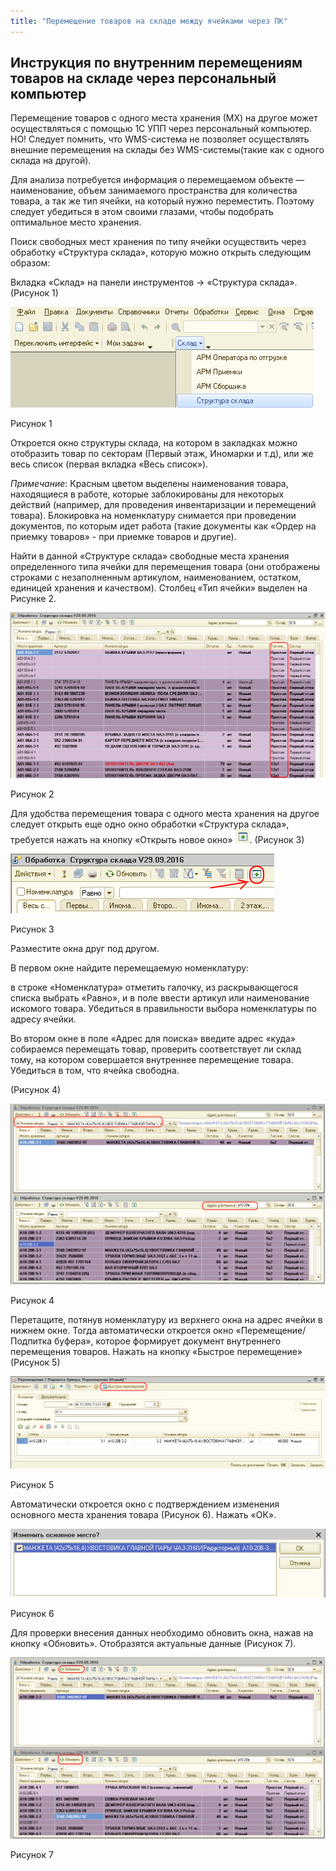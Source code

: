 ```yaml
---
title: "Перемещение товаров на складе между ячейками через ПК"
---
```


## Инструкция по внутренним перемещениям товаров на складе через персональный компьютер

Перемещение товаров с одного места хранения (МХ) на другое может осуществляться с помощью 1С УПП через персональный компьютер. НО! Следует помнить, что WMS-система не позволяет осуществлять внешние перемещения на склады без WMS-системы(такие как с одного склада на другой).

Для анализа потребуется информация о перемещаемом объекте — наименование, объем занимаемого пространства для количества товара, а так же тип ячейки, на который нужно переместить. Поэтому следует убедиться в этом своими глазами, чтобы подобрать оптимальное место хранения.

Поиск свободных мест хранения по типу ячейки осуществить через обработку «Структура склада», которую можно открыть следующим образом:

Вкладка «Склад» на панели инструментов → «Структура склада». (Рисунок 1)

![](UPP/_attach/lu191923w1qe9_tmp_9db5b83a2a6e5bfb.png)

Рисунок 1

Откроется окно структуры склада, на котором в закладках можно отобразить товар по секторам (Первый этаж, Иномарки и т.д), или же весь список (первая вкладка «Весь список»).

_Примечание_: Красным цветом выделены наименования товара, находящиеся в работе, которые заблокированы для некоторых действий (например, для проведения инвентаризации и перемещений товара). Блокировка на номенклатуру снимается при проведении документов, по которым идет работа (такие документы как «Ордер на приемку товаров» - при приемке товаров и другие).

Найти в данной «Структуре склада» свободные места хранения определенного типа ячейки для перемещения товара (они отображены строками с незаполненным артикулом, наименованием, остатком, единицей хранения и качеством). Столбец «Тип ячейки» выделен на Рисунке 2.

![](UPP/_attach/lu191923w1qe9_tmp_4fe4e4c5b6392e0d.png)

Рисунок 2

Для удобства перемещения товара с одного места хранения на другое следует открыть еще одно окно обработки «Структура склада», требуется нажать на кнопку «Открыть новое окно» ![](UPP/_attach/lu191923w1qe9_tmp_a88066e486b2df7d.png). (Рисунок 3)

![](UPP/_attach/lu191923w1qe9_tmp_d80aee0b923b73d6.png)

Рисунок 3

Разместите окна друг под другом.

В первом окне найдите перемещаемую номенклатуру:

в строке «Номенклатура» отметить галочку, из раскрывающегося списка выбрать «Равно», и в поле ввести артикул или наименование искомого товара. Убедиться в правильности выбора номенклатуры по адресу ячейки.

Во втором окне в поле «Адрес для поиска» введите адрес «куда» собираемся перемещать товар, проверить соответствует ли склад тому, на котором совершается внутреннее перемещение товара. Убедиться в том, что ячейка свободна.

(Рисунок 4)

![](UPP/_attach/lu191923w1qe9_tmp_f69535d3a8ee6828.png)

Рисунок 4

Перетащите, потянув номенклатуру из верхнего окна на адрес ячейки в нижнем окне. Тогда автоматически откроется окно «Перемещение/Подпитка буфера», которое формирует документ внутреннего перемещения товаров. Нажать на кнопку «Быстрое перемещение» (Рисунок 5)

![](UPP/_attach/lu191923w1qe9_tmp_dd1db2f38f0479fa.png)

Рисунок 5

Автоматически откроется окно с подтверждением изменения основного места хранения товара (Рисунок 6). Нажать «ОК».

![](UPP/_attach/lu191923w1qe9_tmp_91471e1a542dd581.png)

Рисунок 6

Для проверки внесения данных необходимо обновить окна, нажав на кнопку «Обновить». Отобразятся актуальные данные (Рисунок 7).

![](UPP/_attach/lu191923w1qe9_tmp_e851748f2736448f.png)

Рисунок 7